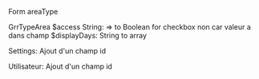 Form areaType

GrrTypeArea
$access String: => to Boolean for checkbox
non car valeur a dans champ
$displayDays: String to array 

Settings:
Ajout d'un champ id

Utilisateur:
Ajout d'un champ id
